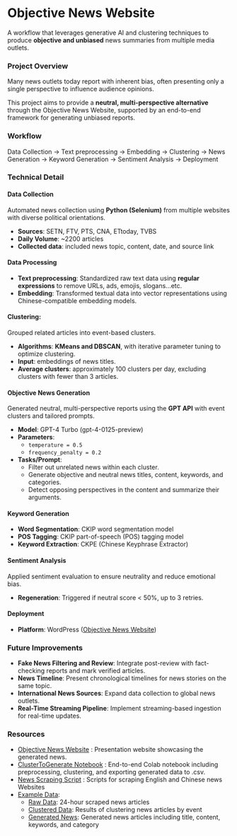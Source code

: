 # Objective News Website
A workflow that leverages generative AI and clustering techniques to produce **objective and unbiased** news summaries from multiple media outlets.

### Project Overview
Many news outlets today report with inherent bias, often presenting only a single perspective to influence audience opinions.

This project aims to provide a **neutral, multi-perspective alternative** through the Objective News Website, supported by an end-to-end framework for generating unbiased reports.

### Workflow
Data Collection -> Text preprocessing → Embedding → Clustering → News Generation → Keyword Generation → Sentiment Analysis → Deployment

### Technical Detail
#### Data Collection
Automated news collection using **Python (Selenium)** from multiple websites with diverse political orientations.
- **Sources**: SETN, FTV, PTS, CNA, ETtoday, TVBS
- **Daily Volume**: ~2200 articles
- **Collected data**: included news topic, content, date, and source link

#### Data Processing
- **Text preprocessing**: Standardized raw text data using **regular expressions** to remove URLs, ads, emojis, slogans...etc.
- **Embedding**: Transformed textual data into vector representations using Chinese-compatible embedding models.

#### Clustering: 
Grouped related articles into event-based clusters.
  - **Algorithms**: **KMeans and DBSCAN**, with iterative parameter tuning to optimize clustering.
  - **Input**: embeddings of news titles.
  - **Average clusters**: approximately 100 clusters per day, excluding clusters with fewer than 3 articles.

#### Objective News Generation
Generated neutral, multi-perspective reports using the **GPT API** with event clusters and tailored prompts.
- **Model**: GPT-4 Turbo (gpt-4-0125-preview)
- **Parameters**:
  - `temperature = 0.5`
  - `frequency_penalty = 0.2`
- **Tasks/Prompt**:
  - Filter out unrelated news within each cluster.
  - Generate objective and neutral news titles, content, keywords, and categories.
  - Detect opposing perspectives in the content and summarize their arguments.
  
#### Keyword Generation
- **Word Segmentation**: CKIP word segmentation model
- **POS Tagging**: CKIP part-of-speech (POS) tagging model
- **Keyword Extraction**: CKPE (Chinese Keyphrase Extractor)
  
#### Sentiment Analysis
Applied sentiment evaluation to ensure neutrality and reduce emotional bias.
- **Regeneration**: Triggered if neutral score < 50%, up to 3 retries.

#### Deployment
- **Platform**: WordPress ([Objective News Website](https://fao.zcr.mybluehost.me/))

### Future Improvements
- **Fake News Filtering and Review**: Integrate post-review with fact-checking reports and mark verified articles.
- **News Timeline**: Present chronological timelines for news stories on the same topic.
- **International News Sources**: Expand data collection to global news outlets.
- **Real-Time Streaming Pipeline**: Implement streaming-based ingestion for real-time updates.

### Resources
- [Objective News Website](https://fao.zcr.mybluehost.me/) : Presentation website showcasing the generated news.
- [ClusterToGenerate Notebook](https://colab.research.google.com/drive/1CetUiQ4Qs3dJnFY0FNgo7MPOfQTU_r4F?usp=sharing) : End-to-end Colab notebook including preprocessing, clustering, and exporting generated data to .csv.
- [News Scraping Script](news_scraping) : Scripts for scraping English and Chinese news Websites
- [Example Data](example_data):
  - [Raw Data](example_data/raw_data): 24-hour scraped news articles
  - [Clustered Data](example_data/clustered_data): Results of clustering news articles by event
  - [Generated News](example_data/generated_news): Generated news articles including title, content, keywords, and category
